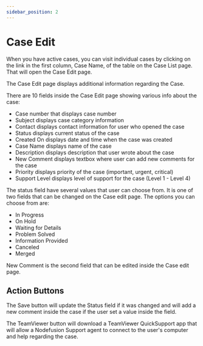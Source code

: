 ```yaml
---
sidebar_position: 2
---
```


# Case Edit

When you have active cases, you can visit individual cases by clicking on the link in the first column, Case Name, of the table on the Case List page.
That will open the Case Edit page.

The Case Edit page displays additional information regarding the Case.

There are 10 fields inside the Case Edit page showing various info about the case:

- Case number that displays case number
- Subject displays case category information
- Contact displays contact information for user who opened the case
- Status displays current status of the case
- Created On displays date and time when the case was created
- Case Name displays name of the case
- Description displays description that user wrote about the case
- New Comment displays textbox where user can add new comments for the case
- Priority displays priority of the case (important, urgent, critical)
- Support Level displays level of support for the case (Level 1 - Level 4)

The status field have several values that user can choose from. It is one of two fields that can be changed on the Case edit page.
The options you can choose from are:

- In Progress
- On Hold
- Waiting for Details
- Problem Solved
- Information Provided
- Canceled
- Merged

New Comment is the second field that can be edited inside the Case edit page.

## Action Buttons

The Save button will update the Status field if it was changed and will add a new comment inside the case if the user set a value inside the field.

The TeamViewer button will download a TeamViewer QuickSupport app that will allow a Nodefusion Support agent to connect to the user's computer and help regarding the case.

